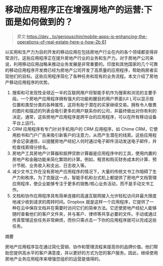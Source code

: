# 移动应用程序正在增强房地产的运营:下面是如何做到的？

> 原文:[https://dev . to/geniouschin/mobile-apps-is-enhancing-the-operations-of-real-estate-here-s-how-2b 61](https://dev.to/genioustechin/mobile-apps-are-enhancing-the-operations-of-real-estate-here-s-how-2b61)

以实用和生产力为目的开发的移动应用在包括房地产行业在内的各个领域都变得非常流行。这些应用程序正在提升房地产行业的业务和生产力。对于房地产公司来说，利用移动应用战略来推动业务发展是非常重要的。印度和其他国家的几个可靠的移动应用程序开发商已经为房地产公司开发了高质量的应用程序，帮助购房者实现他们的目标。这些应用程序简化了各种任务和现有的业务流程。本文介绍了房地产移动应用程序的优势。

1.  搜索和可发现性全球近一半的互联网用户将智能手机作为搜索和浏览的主要手段。一个房地产应用程序拥有强大的功能和醒目的用户界面(UI ),可以显示按位置和类型分类的各种属性，这将有助于潜在的买家继续交易。拥有令人敬畏的图片和描述的列表会吸引更多的用户联系你的公司，并最终做出对你有利的决定。通常，这些房地产应用程序是跨平台的应用程序，可以在所有移动设备平台上运行。
2.  CRM 应用程序有专门针对手机用户的 CRM 应用程序，如 Chime CRM，它使用脸书和门户广告来吸引新客户的注意力，从而产生潜在的线索。这些应用程序会记录通信，以提醒房地产经纪人何时通过电子邮件活动发送电子邮件，并检查线索得分排名。
3.  房地产工具房地产计算器和抵押贷款计算器是应用程序中的工具，使用内置的房地产和金融功能来简化繁琐的计算。例如，租赁和购买财务成本的计算、预计节税、业务收入和支出、日志收入等。
4.  减少文书工作在没有房地产应用程序的情况下，大量的传统文书工作阻碍了生产力和秩序。为了克服这一点，智能手机和台式机上都提供了房地产文档管理应用程序，使企业能够专注于更多的销售/核心业务活动，而不是手动文书工作。
5.  文档和协作应用程序具有简单连接的高速互联网接入允许轻松访问并最大限度地减少收到请求的周转时间。Dropbox 就是这样一个应用程序，它提供了一种在云中保存文档并在需要时访问它们的简单方法。它还使房地产经纪人能够随时查看他们的客户文件夹，并与客户、律师等共享必要的文件。手动或通过传真管理这些任务非常麻烦，而你只需点击一下你的应用程序就可以完成这些任务。

摘要

房地产应用程序旨在通过简化营销、协作和管理流程来提高你的品牌价值。他们帮助您提供高水平的客户满意度，并以更好的方式为您的客户服务。因此，继续使用房地产业务应用程序来增强您组织的运营是值得的。